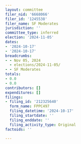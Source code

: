 ```yaml
---
layout: committee
filer_nid: '6668066'
filer_id: '1245538'
filer_name: SF Moderates
jurisdiction: ''
committee_type: inferred
election: '2024-11-05'
dates:
- '2024-10-17'
- '2024-10-17'
breadcrumbs:
- - Nov 05, 2024
  - elections/2024-11-05/
- - SF Moderates
totals:
- 0.0
- 0.0
contributors: []
expenditures: []
filings:
- filing_id: '212325640'
  form_name: FPPC497
  filing_datetime: '2024-10-17'
  filing_startdate: ''
  filing_enddate: ''
  filing_activity_type: Original
factoids: ''

---
```


